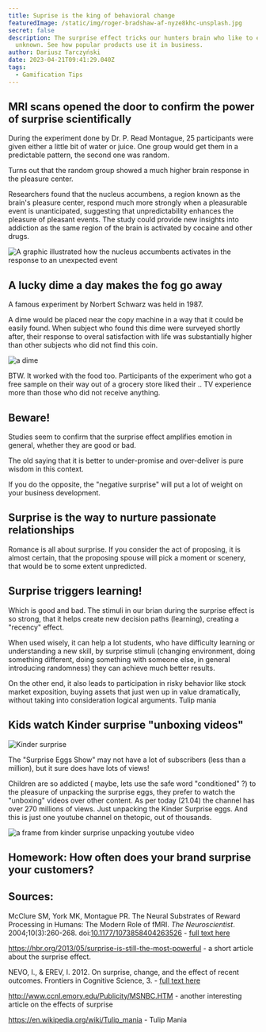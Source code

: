 ```yaml
---
title: Suprise is the king of behavioral change
featuredImage: /static/img/roger-bradshaw-af-nyze8khc-unsplash.jpg
secret: false
description: The surprise effect tricks our hunters brain who like to explore
  unknown. See how popular products use it in business.
author: Dariusz Tarczyński
date: 2023-04-21T09:41:29.040Z
tags:
  - Gamification Tips
---
```

## MRI scans opened the door to confirm the power of surprise scientifically

During the experiment done by Dr. P. Read Montague, 25 participants were given either a little bit of water or juice. One group would get them in a predictable pattern, the second one was random.

Turns out that the random group showed a much higher brain response in the pleasure center. 

Researchers found that the nucleus accumbens, a region known as the brain's pleasure center, respond much more strongly when a pleasurable event is unanticipated, suggesting that unpredictability enhances the pleasure of pleasant events. The study could provide new insights into addiction as the same region of the brain is activated by cocaine and other drugs.

![A graphic illustrated how the nucleus accumbents activates in the response to an unexpected event](/static/img/brave_e441fabesk.png)

## A lucky dime a day makes the fog go away

A famous experiment by Norbert Schwarz was held in 1987.

A dime would be placed near the copy machine in a way that it could be easily found. When subject who found this dime were surveyed shortly after, their response to overal satisfaction with life was substantially higher than other subjects who did not find this coin.

![a dime](/static/img/brave_k9vey9svx2.png)

BTW. It worked with the food too. Participants of the experiment who got a free sample on their way out of a grocery store liked their .. TV experience more than those who did not receive anything.

## Beware!

Studies seem to confirm that the surprise effect amplifies emotion in general, whether they are good or bad. 

The old saying that it is better to under-promise and over-deliver is pure wisdom in this context.

If you do the opposite, the "negative surprise" will put a lot of weight on your business development.

## Surprise is the way to nurture passionate relationships

Romance is all about surprise. If you consider the act of proposing, it is almost certain, that the proposing spouse will pick a moment or scenery, that would be to some extent unpredicted.

## Surprise triggers learning!

Which is good and bad. The stimuli in our brian during the surprise effect is so strong, that it helps create new decision paths (learning), creating a "recency" effect.

When used wisely, it can help a lot students, who have difficulty learning or understanding a new skill, by surprise stimuli (changing environment, doing something different, doing something with someone else, in general introducing randomness) they can achieve much better results.

On the other end, it also leads to participation in risky behavior like stock market exposition, buying assets that just wen up in value dramatically, without taking into consideration logical arguments.  Tulip mania

## Kids watch Kinder surprise "unboxing videos"

![](/static/img/kinder-surprise.png "Kinder surprise")

The "Surprise Eggs Show" may not have a lot of subscribers (less than a million), but it sure does have lots of views!

Children are so addicted ( maybe, lets use the safe word "conditioned" ?) to the pleasure of unpacking the surprise eggs, they prefer to watch the "unboxing" videos over other content. As per today (21.04) the channel has over 270 millions of views. Just unpacking the Kinder Surprise eggs. And this is just one youtube channel on thetopic, out of thousands.

![a frame from kinder surprise unpacking youtube video](/static/img/brave_kfish89sra.png)

## Homework: How often does your brand surprise your customers?

## Sources:

McClure SM, York MK, Montague PR. The Neural Substrates of Reward Processing in Humans: The Modern Role of fMRI. *The Neuroscientist*. 2004;10(3):260-268. doi:[10.1177/1073858404263526](https://doi.org/10.1177/1073858404263526) - [full text here](https://citeseerx.ist.psu.edu/document?repid=rep1&type=pdf&doi=fbf6c4ed6b8b4f494b7563a8f1716a6be31641ec) 

<https://hbr.org/2013/05/surprise-is-still-the-most-powerful> - a short article about the surprise effect. 

NEVO, I., & EREV, I. 2012. On surprise, change, and the effect of recent outcomes. Frontiers in Cognitive Science, 3. - [full text here](https://www.frontiersin.org/articles/10.3389/fpsyg.2012.00024/full)

<http://www.ccnl.emory.edu/Publicity/MSNBC.HTM> - another interesting article on the effects of surprise

<https://en.wikipedia.org/wiki/Tulip_mania> - Tulip Mania
